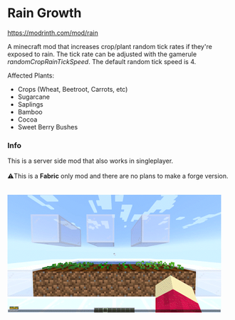 # Rain Growth

https://modrinth.com/mod/rain

A minecraft mod that increases crop/plant random tick rates if they're exposed to rain. The tick rate can be adjusted with the gamerule _randomCropRainTickSpeed_. The default random tick speed is 4.

Affected Plants:
- Crops (Wheat, Beetroot, Carrots, etc)
- Sugarcane
- Saplings
- Bamboo
- Cocoa
- Sweet Berry Bushes

### Info
This is a server side mod that also works in singleplayer. \
\
⚠️This is a **Fabric** only mod and there are no plans to make a forge version. \
\
\
![Example](/rain-growth.gif "Example")
